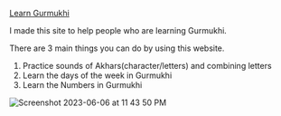 [Learn Gurmukhi](https://giansingh4710.github.io/old_learnGurmukhi/)

I made this site to help people who are learning Gurmukhi.

There are 3 main things you can do by using this website.

1.  Practice sounds of Akhars(character/letters) and combining letters
2.  Learn the days of the week in Gurmukhi
3.  Learn the Numbers in Gurmukhi

![Screenshot 2023-06-06 at 11 43 50 PM](https://github.com/Giansingh4710/IT202-003/assets/73843250/a929e13c-edc7-44f5-bee5-e51bc7e9f007)
